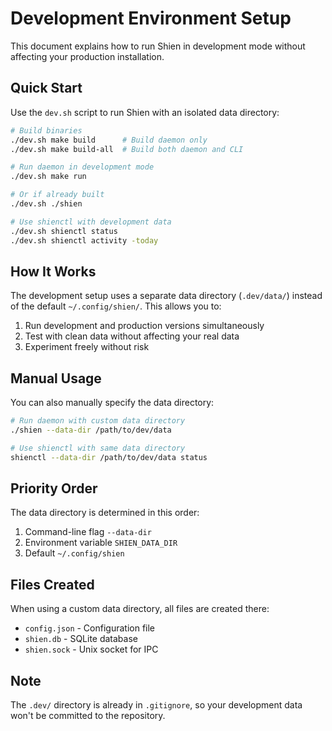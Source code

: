 # Development Environment Setup

This document explains how to run Shien in development mode without affecting your production installation.

## Quick Start

Use the `dev.sh` script to run Shien with an isolated data directory:

```bash
# Build binaries
./dev.sh make build      # Build daemon only
./dev.sh make build-all  # Build both daemon and CLI

# Run daemon in development mode
./dev.sh make run

# Or if already built
./dev.sh ./shien

# Use shienctl with development data
./dev.sh shienctl status
./dev.sh shienctl activity -today
```

## How It Works

The development setup uses a separate data directory (`.dev/data/`) instead of the default `~/.config/shien/`. This allows you to:

1. Run development and production versions simultaneously
2. Test with clean data without affecting your real data
3. Experiment freely without risk

## Manual Usage

You can also manually specify the data directory:

```bash
# Run daemon with custom data directory
./shien --data-dir /path/to/dev/data

# Use shienctl with same data directory
shienctl --data-dir /path/to/dev/data status
```

## Priority Order

The data directory is determined in this order:
1. Command-line flag `--data-dir`
2. Environment variable `SHIEN_DATA_DIR`
3. Default `~/.config/shien`

## Files Created

When using a custom data directory, all files are created there:
- `config.json` - Configuration file
- `shien.db` - SQLite database
- `shien.sock` - Unix socket for IPC

## Note

The `.dev/` directory is already in `.gitignore`, so your development data won't be committed to the repository.